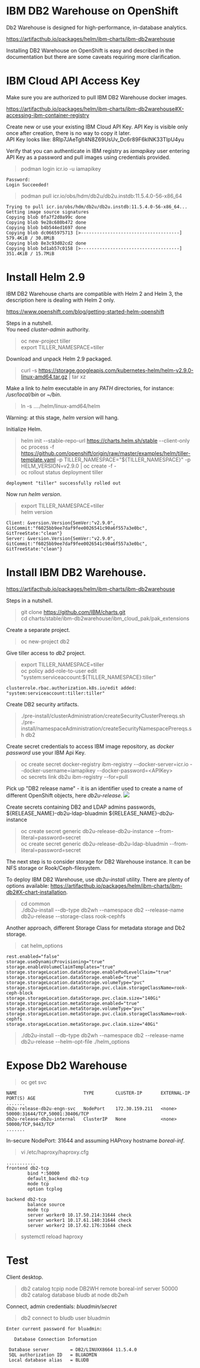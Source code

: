 # IBM DB2 Warehouse on OpenShift

Db2 Warehouse is designed for high-performance, in-database analytics.

https://artifacthub.io/packages/helm/ibm-charts/ibm-db2warehouse

Installing DB2 Warehouse on OpenShift is easy and described in the documentation but there are some caveats requiring more clarification.

# IBM Cloud API Access Key

Make sure you are authorized to pull IBM DB2 Warehouse docker images.

https://artifacthub.io/packages/helm/ibm-charts/ibm-db2warehouse#X-accessing-ibm-container-registry

Create new or use your existing IBM Cloud API Key. API Key is visible only once after creation, there is no way to copy it later.<br>
API Key looks like: 8Rlp7JAeTglt4N8Z69UsUv_Dc6r89F6kINK33TIpU4yu

Verify that you can authenticate in IBM registry as *iamapikey* user entering API Key as a password and pull images using credentials provided.<br>
> podman login icr.io -u iamapikey
```
Password:
Login Succeeded!
```
>  podman pull icr.io/obs/hdm/db2u/db2u.instdb:11.5.4.0-56-x86_64<br>
```
Trying to pull icr.io/obs/hdm/db2u/db2u.instdb:11.5.4.0-56-x86_64...
Getting image source signatures
Copying blob 0fa7f2d0a99c done  
Copying blob 9e28c680b472 done  
Copying blob b4b544ed1697 done  
Copying blob dc0665975713 [>-------------------------------------] 579.4KiB / 30.8MiB
Copying blob 8e3c93d02cd2 done  
Copying blob bd1ab57c0158 [>-------------------------------------] 351.4KiB / 15.7MiB
````
# Install Helm 2.9

IBM DB2 Warehouse charts are compatible with Helm 2 and Helm 3, the description here is dealing with Helm 2 only.

https://www.openshift.com/blog/getting-started-helm-openshift

Steps in a nutshell.<br>
You need *cluster-admin* authority.<br>
> oc new-project tiller<br>
> export TILLER_NAMESPACE=tiller<br>

Download and unpack Helm 2.9 packaged.<br>

> curl -s https://storage.googleapis.com/kubernetes-helm/helm-v2.9.0-linux-amd64.tar.gz | tar xz<br>

Make a link to *helm* executable in any *PATH* directories, for instance: */usr/local/bin* or *~/bin*.

> ln -s ..../helm/linux-amd64/helm <br>

Warning: at this stage, *helm version* will hang.<br>

Initialize Helm.<br>
>  helm init --stable-repo-url https://charts.helm.sh/stable --client-only<br>
> oc process -f https://github.com/openshift/origin/raw/master/examples/helm/tiller-template.yaml -p TILLER_NAMESPACE="${TILLER_NAMESPACE}" -p HELM_VERSION=v2.9.0 | oc create -f -<br>
> oc rollout status deployment tiller<br>
```
deployment "tiller" successfully rolled out
```

Now run *helm version*.<br>
> export TILLER_NAMESPACE=tiller<br>
> helm version<br>
```
Client: &version.Version{SemVer:"v2.9.0", GitCommit:"f6025bb9ee7daf9fee0026541c90a6f557a3e0bc", GitTreeState:"clean"}
Server: &version.Version{SemVer:"v2.9.0", GitCommit:"f6025bb9ee7daf9fee0026541c90a6f557a3e0bc", GitTreeState:"clean"}

```
# Install IBM DB2 Warehouse.

https://artifacthub.io/packages/helm/ibm-charts/ibm-db2warehouse

Steps in a nutshell.<br>

> git clone https://github.com/IBM/charts.git<br>
> cd charts/stable/ibm-db2warehouse/ibm_cloud_pak/pak_extensions<br>

Create a separate project.<br>
> oc new-project db2<br>

Give tiller access to *db2* project.<br>
> export TILLER_NAMESPACE=tiller<br>
> oc policy add-role-to-user edit "system:serviceaccount:${TILLER_NAMESPACE}:tiller"<br>
```
clusterrole.rbac.authorization.k8s.io/edit added: "system:serviceaccount:tiller:tiller"
```

Create DB2 security artifacts.<br>
> ./pre-install/clusterAdministration/createSecurityClusterPrereqs.sh<br>
> ./pre-install/namespaceAdministration/createSecurityNamespacePrereqs.sh db2<br>

Create secret credentials to access IBM image repository, as *docker password* use your IBM Api Key.<br>
> oc create secret docker-registry ibm-registry --docker-server=icr.io --docker-username=iamapikey --docker-password=\<APIKey\><br>
> oc secrets link db2u ibm-registry --for=pull<br>

Pick up "DB2 release name" - it is an identifier used to create a name of different OpenShift objects, here *db2u-release*.
![](https://github.com/stanislawbartkowski/CP4D/blob/main/img/Zrzut%20ekranu%20z%202021-04-14%2015-34-07.png)

Create secrets containing DB2 and LDAP admins passwords, ${RELEASE_NAME}-db2u-ldap-bluadmin ${RELEASE_NAME}-db2u-instance

> oc create secret generic db2u-release-db2u-instance --from-literal=password=secret<br>
>oc create secret generic db2u-release-db2u-ldap-bluadmin --from-literal=password=secret<br>

The next step is to consider storage for DB2 Warehouse instance. It can be NFS storage or Rook/Ceph-filesystem.<br>

To deploy IBM DB2 Warehouse, use *db2u-install* utility. There are plenty of options available: https://artifacthub.io/packages/helm/ibm-charts/ibm-db2#X-chart-installation.

> cd common<br>
> ./db2u-install --db-type db2wh --namespace db2 --release-name db2u-release  --storage-class rook-cephfs<br>

Another approach, different Storage Class for metadata storage and Db2 storage.<br>

> cat helm_options
```
rest.enabled="false"
storage.useDynamicProvisioning="true"
storage.enableVolumeClaimTemplates="true"
storage.storageLocation.dataStorage.enablePodLevelClaim="true"
storage.storageLocation.dataStorage.enabled="true"
storage.storageLocation.dataStorage.volumeType="pvc"
storage.storageLocation.dataStorage.pvc.claim.storageClassName=rook-ceph-block
storage.storageLocation.dataStorage.pvc.claim.size="140Gi"
storage.storageLocation.metaStorage.enabled="true"
storage.storageLocation.metaStorage.volumeType="pvc"
storage.storageLocation.metaStorage.pvc.claim.storageClassName=rook-cephfs
storage.storageLocation.metaStorage.pvc.claim.size="40Gi"
```

> ./db2u-install --db-type db2wh --namespace db2  --release-name db2u-release --helm-opt-file ./helm_options<br>

# Expose Db2 Warehouse

> oc get svc<br>
```
NAME                         TYPE        CLUSTER-IP       EXTERNAL-IP   PORT(S) AGE
.......
db2u-release-db2u-engn-svc   NodePort    172.30.159.211   <none>        50000:31644/TCP,50001:30406/TCP 
db2u-release-db2u-internal   ClusterIP   None             <none>        50000/TCP,9443/TCP
.......
```

In-secure NodePort: 31644 and assuming HAProxy hostname *boreal-inf*.

> vi /etc/haproxy/haproxy.cfg
```
...........
frontend db2-tcp
        bind *:50000
        default_backend db2-tcp
        mode tcp
        option tcplog

backend db2-tcp
        balance source
        mode tcp
        server worker0 10.17.50.214:31644 check
        server worker1 10.17.61.140:31644 check
        server worker2 10.17.62.176:31644 check
```

> systemctl reload haproxy<br>

# Test
Client desktop.<br>

> db2 catalog tcpip node DB2WH remote boreal-inf server 50000<br>
> db2 catalog database bludb at node db2wh<br>

Connect, admin credentials: *bluadmin/secret*<br>

> db2 connect to bludb user bluadmin<br>
```
Enter current password for bluadmin: 

   Database Connection Information

 Database server        = DB2/LINUXX8664 11.5.4.0
 SQL authorization ID   = BLUADMIN
 Local database alias   = BLUDB
```
